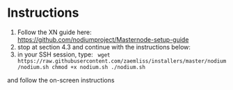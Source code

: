 # Instructions
1. Follow the XN guide here: https://github.com/nodiumproject/Masternode-setup-guide
2. stop at section 4.3 and continue with the instructions below:
3. in your SSH session, type:
` wget https://raw.githubusercontent.com/zaemliss/installers/master/nodium/nodium.sh
chmod +x nodium.sh
./nodium.sh`

and follow the on-screen instructions

